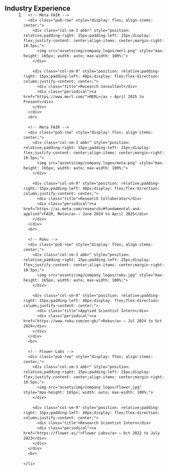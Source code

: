 <h2 id="industry" style="margin: 2px 0px -15px;">Industry Experience</h2>

<div class="publications" style="margin-left: 35px;">
  <ol class="bibliography">
    <li>

      <!-- Meta FAIR -->
      <div class="pub-row" style="display: flex; align-items: center;">
        <div class="col-sm-3 abbr" style="position: relative;padding-right: 15px;padding-left: 15px;display: flex;justify-content: center;align-items: center;margin-right: 10.5px;"> 
          <img src="assets/img/company_logos/merl.png" style="max-height: 165px; width: auto; max-width: 100%;">
        </div>

        <div class="col-sm-9" style="position: relative;padding-right: 15px;padding-left: 40px;display: flex;flex-direction: column;justify-content: center;">
          <div class="title">Research Consultant</div>
          <div class="periodical"><a href="https://www.merl.com/">MERL</a> — April 2025 to Present</div>
        </div>
      </div>
      <br>

      <!-- Meta FAIR -->
      <div class="pub-row" style="display: flex; align-items: center;">
        <div class="col-sm-3 abbr" style="position: relative;padding-right: 15px;padding-left: 15px;display: flex;justify-content: center;align-items: center;margin-right: 10.5px;"> 
          <img src="assets/img/company_logos/meta.png" style="max-height: 165px; width: auto; max-width: 100%;">
        </div>

        <div class="col-sm-9" style="position: relative;padding-right: 15px;padding-left: 40px;display: flex;flex-direction: column;justify-content: center;">
          <div class="title">Research Collaborator</div>
          <div class="periodical"><a href="https://ai.meta.com/research/#fundamental-and-applied">FAIR, Meta</a> — June 2024 to April 2025</div>
        </div>
      </div>
      <br>

      <!-- Roku -->
      <div class="pub-row" style="display: flex; align-items: center;">
        <div class="col-sm-3 abbr" style="position: relative;padding-right: 15px;padding-left: 15px;display: flex;justify-content: center;align-items: center;margin-right: 10.5px;">
          <img src="assets/img/company_logos/roku.jpg" style="max-height: 165px; width: auto; max-width: 100%;">
        </div>

        <div class="col-sm-9" style="position: relative;padding-right: 15px;padding-left: 40px;display: flex;flex-direction: column;justify-content: center;">
          <div class="title">Applied Scientist Intern</div>
          <div class="periodical"><a href="https://www.roku.com/en-gb/">Roku</a> — Jul 2024 to Oct 2024</div>
        </div>
      </div>
      <br>

      <!-- Flower Labs -->
      <div class="pub-row" style="display: flex; align-items: center;">
        <div class="col-sm-3 abbr" style="position: relative;padding-right: 15px;padding-left: 15px;display: flex;justify-content: center;align-items: center;margin-right: 10.5px;">
          <img src="assets/img/company_logos/flower.jpg" style="max-height: 165px; width: auto; max-width: 100%;">
        </div>

        <div class="col-sm-9" style="position: relative;padding-right: 15px;padding-left: 40px;display: flex;flex-direction: column;justify-content: center;">
          <div class="title">Research Scientist Intern</div>
          <div class="periodical"><a href="https://flower.ai/">Flower Labs</a> — Oct 2022 to July 2023</div>
        </div>
      </div>
      <br>

    </li>
  </ol>
</div>